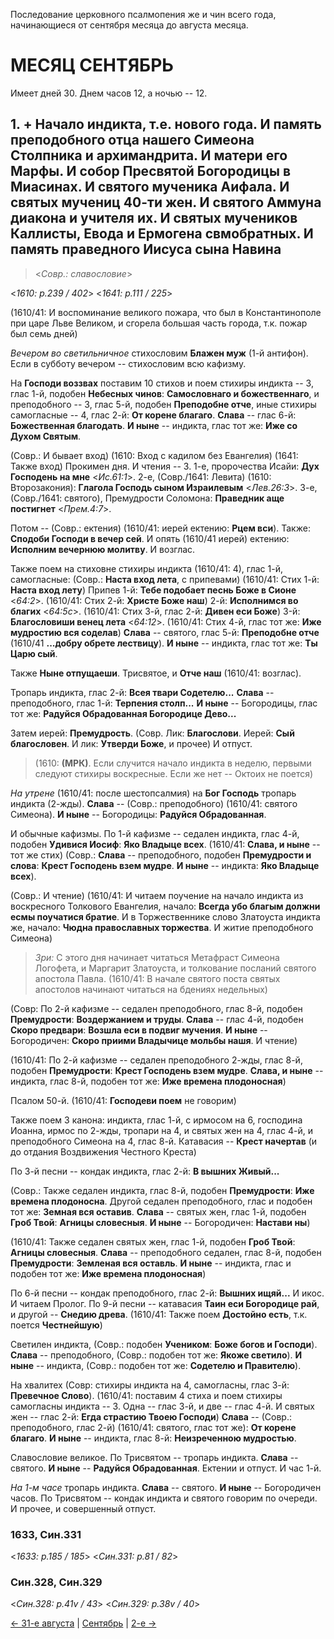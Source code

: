 
Последование церковного псалмопения же и чин всего года, начинающиеся от сентября месяца до августа месяца.

# МЕСЯЦ СЕНТЯБРЬ

Имеет дней 30. Днем часов 12, а ночью -- 12.

## 1. + Начало индикта, т.е. нового года. И память преподобного отца нашего Симеона Столпника и архимандрита. И матери его Марфы. И собор Пресвятой Богородицы в Миасинах. И святого мученика Аифала. И святых мучениц 40-ти жен. И святого Аммуна диакона и учителя их. И святых мучеников Каллисты, Евода и Ермогена свмобратных. И память праведного Иисуса сына Навина

> <*Совр.: славословие*>

<*1610: p.239 / 402*>
<*1641: p.111 / 225*>

(1610/41: И воспоминание великого пожара, что был в Константинополе при царе Льве Великом, и сгорела большая
часть города, т.к. пожар был семь дней)

*Вечером во светильничное* стихословим **Блажен муж** (1-й антифон). Если в субботу вечером -- стихословим 
всю кафизму.

На **Господи воззвах** поставим 10 стихов и поем стихиры индикта -- 3, глас 1-й, подобен **Небесных чинов**: 
**Самословнаго и божественнаго**, и преподобного -- 3, глас 5-й, подобен **Преподобне отче**, 
иные стихиры самогласные -- 4, глас 2-й: **От корене благаго**. 
**Слава** -- глас 6-й: **Божественная благодать**. 
**И ныне** -- индикта, глас тот же: **Иже со Духом Святым**. 

(Совр.: И бывает вход) (1610: Вход с кадилом без Евангелия) (1641: Также вход) 
Прокимен дня. И чтения -- 3. 
1-е, пророчества Исайи: **Дух Господень на мне** <*Ис.61:1*>.
2-е, (Совр./1641: Левита) (1610: Второзакония): **Глагола Господь сыном Израилевым** <*Лев.26:3*>. 
3-е, (Совр./1641: святого), Премудрости Соломона: **Праведник аще постигнет** <*Прем.4:7*>.

Потом -- (Совр.: ектения) (1610/41: иерей ектению: **Рцем вси**). 
Также: **Сподоби Господи в вечер сей**. И опять (1610/41 иерей) ектению: **Исполним вечернюю молитву**. 
И возглас. 

Также поем на стиховне стихиры индикта (1610/41: 4), глас 1-й, самогласные:
(Совр.: **Наста вход лета**, с припевами)
(1610/41: Стих 1-й: **Наста вход лету**)
Припев 1-й: **Тебе подобает песнь Боже в Сионе** <*64:2*>.
(1610/41: Стих 2-й: **Христе Боже наш**)
2-й: **Исполнимся во благих** <*64:5c*>.
(1610/41: Стих 3-й, глас 2-й: **Дивен еси Боже**)
3-й: **Благословиши венец лета** <*64:12*>.
(1610/41: Стих 4-й, глас тот же: **Иже мудростию вся соделав**)
**Слава** -- святого, глас 5-й: **Преподобне отче** (1610/41 **...добру обрете лествицу**). 
**И ныне** -- индикта, глас тот же: **Ты Царю сый**. 

Также **Ныне отпущаеши**. Трисвятое, и **Отче наш** (1610/41: возглас). 

Тропарь индикта, глас 2-й: **Всея твари Содетелю...**
**Слава** -- преподобного, глас 1-й: **Терпения столп...** 
**И ныне** -- Богородицы, глас тот же: **Радуйся Обрадованная Богородице Дево...**

Затем иерей: **Премудрость**.
(Совр. Лик: **Благослови**. Иерей: **Сый благословен**. И лик: **Утверди Боже**, и прочее) 
И отпуст.

> (1610: **(МРК)**. Если случится начало индикта в неделю, первыми следуют стихиры воскресные. 
> Если же нет -- Октоих не поется)

*На утрене* (1610/41: после шестопсалмия) на **Бог Господь** тропарь индикта (2-жды). 
**Слава** -- (Совр.: преподобного) (1610/41: святого Симеона). 
**И ныне** -- Богородицы: **Радуйся Обрадованная**. 

И обычные кафизмы. 
По 1-й кафизме -- седален индикта, глас 4-й, подобен **Удивися Иосиф**: **Яко Владыце всех**.
(1610/41: **Слава, и ныне** -- тот же стих)
(Совр.: **Слава** -- преподобного, подобен **Премудрости и слова**: **Крест Господень взем мудре**. 
**И ныне** -- индикта: **Яко Владыце всех**). 

(Совр.: И чтение)
(1610/41: И читаем поучение на начало индикта из воскресного Толкового Евангелия, начало: 
**Всегда убо благым должни есмы поучатися братие**. 
И в Торжественнике слово Златоуста индикта же, начало: **Чюдна православных торжества**. 
И житие преподобного Симеона)

> *Зри:* С этого дня начинает читаться Метафраст Симеона Логофета, и Маргарит Златоуста, 
> и толкование посланий святого апостола Павла.
> (1610/41: В начале святого поста святых апостолов начинают читаться на бдениях недельных)

(Совр: По 2-й кафизме -- седален преподобного, глас 8-й, подобен **Премудрости**: **Воздержанием и труды**. 
**Слава** -- глас 4-й, подобен **Скоро предвари**: **Возшла еси в подвиг мучения**. 
**И ныне** -- Богородичен: **Скоро приими Владычице мольбы нашя**. 
И чтение)

(1610/41: По 2-й кафизме -- седален преподобного 2-жды, глас 8-й, подобен **Премудрости**: 
**Крест Господень взем мудре**. **Слава, и ныне** -- индикта, глас 8-й, подобен тот же: **Иже времена плодоносная**)

Псалом 50-й. (1610/41: **Господеви поем** не говорим) 

Также поем 3 канона: индикта, глас 1-й, с ирмосом на 6, господина Иоанна, ирмос по 2-жды, тропари на 4, 
и святых жен на 4, глас 4-й, и преподобного Симеона на 4, глас 8-й. 
Катавасия -- **Крест начертав** (и до отдания Воздвижения Честного Креста)

По 3-й песни -- кондак индикта, глас 2-й: **В вышних Живый...**

(Совр.: Также седален индикта, глас 8-й, подобен **Премудрости**: **Иже времена плодоносна**. 
Другой седален преподобного, глас и подобен тот же: **Земная вся оставив**. 
**Слава** -- святых жен, глас 1-й, подобен **Гроб Твой**: **Агницы словесныя**.
**И ныне** -- Богородичен: **Настави ны**)

(1610/41: Также седален святых жен, глас 1-й, подобен **Гроб Твой**: **Агницы словесныя**. 
**Слава** -- преподобного седален, глас 8-й, подобен **Премудрости**: **Земленая вся оставль**. 
**И ныне** -- индикта, глас и подобен тот же: **Иже времена плодоносная**)
 
По 6-й песни -- кондак преподобного, глас 2-й: **Вышних ищяй...** 
И икос. И читаем Пролог. 
По 9-й песни -- катавасия **Таин еси Богородице рай**, и другой -- **Снедию древа**.
(1610/41: Также поем **Достойно есть**, т.к. поется **Честнейшую**)

Светилен индикта, (Совр.: подобен **Учеником**: **Боже богов и Господи**). 
**Слава** -- преподобного, (Совр.: подобен тот же: **Якоже светило**). 
**И ныне** -- индикта, (Совр.: подобен тот же: **Содетелю и Правителю**). 

На хвалитех 
(Совр: стихиры индикта на 4, самогласны, глас 3-й: **Превечное Слово**). 
(1610/41: поставим 4 стиха и поем стихиры самогласны индикта -- 3. Одна -- глас 3-й, и две -- глас 4-й. 
И святых жен -- глас 2-й: **Егда страстию Твоею Господи**)
**Слава** -- (Совр.: преподобного, глас 2-й) (1610/41: святого, глас тот же): **От корене благаго**. 
**И ныне** -- индикта, глас 8-й: **Неизреченною мудростью**. 

Славословие великое. 
По Трисвятом -- тропарь индикта. **Слава** -- святого. **И ныне** -- **Радуйся Обрадованная**. 
Ектении и отпуст. И час 1-й. 

*На 1-м часе* тропарь индикта. **Слава** -- святого. **И ныне** -- Богородичен часов. 
По Трисвятом -- кондак индикта и святого говорим по очереди. 
И прочее, и совершенный отпуст. 

### 1633, Син.331

<*1633: p.185 / 185*>
<*Син.331: p.81 / 82*>


### Син.328, Син.329

<*Син.328: p.41v / 43*>
<*Син.329: p.38v / 40*>


[← 31-е августа](../08_august/08_31_SAB.ru.md) | [Сентябрь](README.md#1-й) | [2-е →](09_02_SAB.ru.md)
